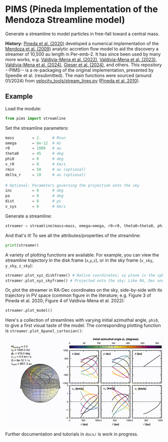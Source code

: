 # PIMS (Pineda Implementation of the Mendoza Streamline model)

Generate a streamline to model particles in free-fall toward a central mass.

**History:** [Pineda et al. (2020)](https://ui.adsabs.harvard.edu/abs/2020NatAs...4.1158P/abstract) developed a numerical implementation of the [Mendoza et al. (2009)](https://ui.adsabs.harvard.edu/abs/2009MNRAS.393..579M/abstract) analytic accretion flow model to aid the discovery a streamer of 10,500 au length in Per-emb-2. 
It has since been used by many more works, e.g. [Valdivia-Mena et al. (2022)](https://ui.adsabs.harvard.edu/abs/2022A%26A...667A..12V/abstract), [Valdivia-Mena et al. (2023)](https://ui.adsabs.harvard.edu/abs/2023A%26A...677A..92V/abstract), [Valdivia-Mena et al. (2024)](https://ui.adsabs.harvard.edu/abs/2024A%26A...687A..71V/abstract), [Gieser et al. (2024)](https://ui.adsabs.harvard.edu/abs/2024A%26A...692A..55G/abstract), and others. This repository --PIMS-- is a re-packaging of the original implementation, presented by Speedie et al. (resubmitted). The main functions were sourced (around 01/2024) from [velocity_tools/stream_lines.py](https://github.com/jpinedaf/velocity_tools/blob/master/velocity_tools/stream_lines.py) ([Pineda et al. 2010](https://ui.adsabs.harvard.edu/abs/2010ApJ...712L.116P/abstract)).

## Example

Load the module:

```python 
from pims import streamline
```

Set the streamline parameters:

```python
mass        = 2.     # Msun
omega       = 8e-12  # Hz
r0          = 1000   # au
theta0      = 45     # deg
phi0        = 0      # deg
v_r0        = 0      # km/s
rmin        = 50     # au (optional)
delta_r     = 10     # au (optional)

# Optional: Parameters governing the projection onto the sky
inc         = 0      # deg
pa          = 0      # deg
dist        = 0      # pc
v_sys       = 0      # km/s
```

Generate a streamline: 

```python 
streamer = streamline(mass=mass, omega=omega, r0=r0, theta0=theta0, phi0=phi0, v_r0=v_r0, inc=inc, pa=pa, dist=dist, v_sys=v_sys)
```

And that's it! To see all the attributes/properties of the streamline:

```python 
print(streamer)
```

A variety of plotting functions are available. For example, you can view the streamline trajectory in the disk frame (``x``,``y``,``z``), or in the sky frame (``x_sky``, ``y_sky``, ``z_sky``):

```python 
streamer.plot_xyz_diskframe() # Native coordinates; xy plane is the sphere's equatorial plane
streamer.plot_xyz_skyframe() # Projected onto the sky; Like RA, Dec and LOS, but in au
```

Or, plot the streamer in RA-Dec coordinates on the sky, side-by-side with its trajectory in PV space (common figure in the literature; e.g. Figure 3 of Pineda et al. 2020; Figure 4 of Valdivia-Mena et al. 2022):

```python 
streamer.plot_model()
```

Here's a collection of streamlines with varying initial azimuthal angle, ``phi0``, to give a first visual taste of the model. The corresponding plotting function is ``streamer.plot_6panel_cartesian()``:

![Demo gif, varying phi0](./docs/demo_phi0.gif)

Further documentation and tutorials in ``docs/`` is work in progress.